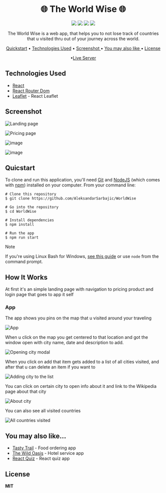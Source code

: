 <h1 align="center">🌐 The World Wise 🌐 </h1> 

<div align="center">
<img src="https://img.shields.io/npm/v/npm.svg?logo=npm"/>
<img src="https://img.shields.io/badge/react-v18.2.0-blue?logo=react"/>
<img src="https://img.shields.io/badge/reactrouterdom-v6.14.2-red?logo=reactrouter"/>
<img src="https://img.shields.io/badge/leaflet-v1.9.4-green?logo=leaflet"/>
</div>  

<p align="center">The World Wise is a web app, that helps you to not lose track of countries that u visited thru out of your journey across the world.</p>

<div align="center">
  
<a href="#quicstart" >Quickstart</a> • <a href="#technologies-used" align="center">Technologies Used</a> •  <a href="#screenshot" align="center"> Screenshot </a> • <a href="#you-may-also-like" align="center"> You may also like  </a> •  <a href="#license" align="center"> License  </a> 

•<a href="https://world-wise-aleksandar.netlify.app/" align="Center">Live Server</a>

</div>

## Technologies Used

  - [React](https://react.dev/)
  - [React Router Dom](https://reactrouter.com/en/main)
  - [Leaflet](https://leafletjs.com/) - React Leaflet

## Screenshot

![Landing page](https://github.com/AleksandarSarbajic/WorldWise/assets/114814838/88980c2d-4c23-407d-81a6-33f4bc2e4bbd)

![Pricing page](https://github.com/AleksandarSarbajic/WorldWise/assets/114814838/bca1c442-d4ee-470d-91dc-0ff5823a83a8)

![image](https://github.com/AleksandarSarbajic/WorldWise/assets/114814838/a75b525c-d550-442a-a7eb-21c4c475119c)

![image](https://github.com/AleksandarSarbajic/WorldWise/assets/114814838/2b3fbe0b-ec61-4c39-9c00-87a84d788557)


## Quicstart

To clone and run this application, you'll need [Git](https://git-scm.com/) and [NodeJS](https://nodejs.org/en) (which comes with [npm](https://www.npmjs.com/)) installed on your computer. From your command line:

```
# Clone this repository 
$ git clone https://github.com/AleksandarSarbajic/WorldWise

# Go into the repository
$ cd WorldWise

# Install dependencies
$ npm install

# Run the app
$ npm run start
```

> [!NOTE]  
> If you're using Linux Bash for Windows, [see this guide](https://www.howtogeek.com/261575/how-to-run-graphical-linux-desktop-applications-from-windows-10s-bash-shell/) or use `node` from the command prompt.


## How It Works

At first it's an simple landing page with navigation to pricing product and login page that goes to app it self

### App

The app shows you pins on the map that u visited around your traveling

![App](https://github.com/AleksandarSarbajic/WorldWise/assets/114814838/eab18554-6c05-4b60-be50-f59b224c4371)

When u click on the map you get centered to that location and got the window open with city name, date and description to add.

![Opening city modal](https://github.com/AleksandarSarbajic/WorldWise/assets/114814838/0599fa6b-02a3-4791-98f3-1477de5fea57)

When you click on add that item gets added to a list of all cities visited, and after that u can delete an item if you want to

![Adding city to the list](https://github.com/AleksandarSarbajic/WorldWise/assets/114814838/d5b44194-d913-4d28-8d71-4a6e194febe4)

You can click on certain city to open info about it and link to the Wikipedia page about that city

![About city](https://github.com/AleksandarSarbajic/WorldWise/assets/114814838/c12b65fa-342f-4b1d-afa2-55fce97542f2)

You can also see all visited countries

![All countries visited](https://github.com/AleksandarSarbajic/WorldWise/assets/114814838/f4b31c18-fe29-491a-b7cb-88872472c710)


## You may also like...

- [Tasty Trail](https://github.com/AleksandarSarbajic/the-wild-oasis) - Food ordering app
- [The Wild Oasis](https://github.com/AleksandarSarbajic/Tasty-Trail) - Hotel service app
- [React Quiz](https://github.com/AleksandarSarbajic/react-quiz) - React quiz app

## License

**MIT**
